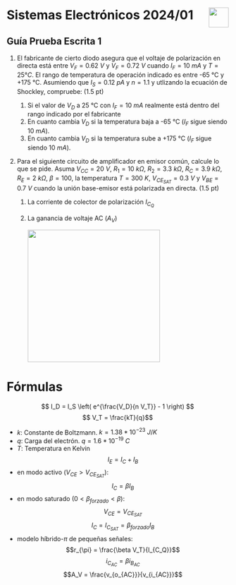 # <img src="https://julianodb.github.io/SISTEMAS_ELECTRONICOS_PARA_INGENIERIA_BIOMEDICA/img/logo_fing.png?raw=true" align="right" height="45"> Sistemas Electrónicos 2024/01
## Guía Prueba Escrita 1

1. El fabricante de cierto diodo asegura que el voltaje de polarización en directa está entre $V_F = 0.62\ V$ y $V_F = 0.72\ V$ cuando $I_F = 10\ mA$ y $T=25°C$. El rango de temperatura de operación indicado es entre -65 °C y +175 °C. Asumiendo que $I_S=0.12\ pA$ y $n=1.1$ y utlizando la ecuación de Shockley, compruebe: (1.5 pt)
   1. Si el valor de $V_D$ a 25 °C con $I_F = 10\ mA$ realmente está dentro del rango indicado por el fabricante
   1. En cuanto cambia $V_D$ si la temperatura baja a -65 °C ($I_F$ sigue siendo $10\ mA$).
   1. En cuanto cambia $V_D$ si la temperatura sube a +175 °C ($I_F$ sigue siendo $10\ mA$).

2. Para el siguiente circuito de amplificador en emisor común, calcule lo que se pide. Asuma $V_{CC} = 20\ V$, $R_1= 10\ k\Omega$, $R_2= 3.3\ k\Omega$, $R_C= 3.9\ k\Omega$, $R_E= 2\ k\Omega$, $\beta = 100$, la temperatura $T=300\ K$, $V_{CE_{SAT}} = 0.3\ V$ y $V_{BE} =0.7\ V$ cuando la unión base-emisor está polarizada en directa. (1.5 pt)
   1. La corriente de colector de polarización $I_{C_Q}$
   2. La ganancia de voltaje AC ($A_V$)

      <img src="https://julianodb.github.io/electronic_circuits_diagrams/common_emitter.png" width="300"> 

# Fórmulas

$$ I_D = I_S \left( e^{\frac{V_D}{n V_T}} - 1 \right) $$
$$ V_T = \frac{kT}{q}$$

- $k$: Constante de Boltzmann. $k=1.38 * 10^{-23}\ J/K$
- $q$: Carga del electrón. $q=1.6*10^{-19}\ C$
- $T$: Temperatura en Kelvin
$$I_E = I_C + I_B$$
- en modo activo ($V_{CE} > V_{CE_{SAT}}$):
$$I_C = \beta I_B $$
- en modo saturado ($0 < \beta_{forzado} < \beta$):
$$V_{CE} = V_{CE_{SAT}}$$
$$I_C = I_{C_{SAT}} = \beta_{forzado} I_B $$
- modelo híbrido-$\pi$ de pequeñas señales:
$$r_{\pi} = \frac{\beta V_T}{I_{C_Q}}$$
$$i_{C_{AC}} = \beta i_{B_{AC}} $$
$$A_V = \frac{v_{o_{AC}}}{v_{i_{AC}}}$$
